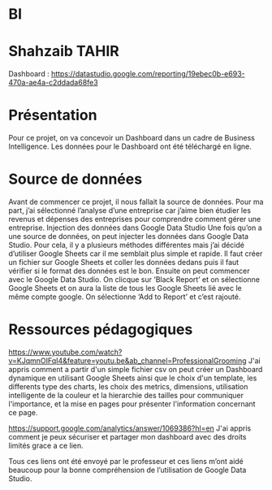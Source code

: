 # BI

# Shahzaib TAHIR


Dashboard : https://datastudio.google.com/reporting/19ebec0b-e693-470a-ae4a-c2ddada68fe3


# Présentation
Pour ce projet, on va concevoir un Dashboard dans un cadre de Business Intelligence. Les données pour le Dashboard ont été téléchargé en ligne.

# Source de données
Avant de commencer ce projet, il nous fallait la source de données. Pour ma part, j’ai sélectionné l’analyse d’une entreprise car j’aime bien étudier les revenus et dépenses des entreprises pour comprendre comment gérer une entreprise.
Injection des données dans Google Data Studio
Une fois qu’on a une source de données, on peut injecter les données dans Google Data Studio. Pour cela, il y a plusieurs méthodes différentes mais j’ai décidé d’utiliser Google Sheets car il me semblait plus simple et rapide. Il faut créer un fichier sur Google Sheets et coller les données dedans puis il faut vérifier si le format des données est le bon.
Ensuite on peut commencer avec le Google Data Studio. On clicque sur ‘Black Report’ et on sélectionne Google Sheets et on aura la liste de tous les Google Sheets lié avec le même compte google. On sélectionne ‘Add to Report’ et c’est rajouté.

# Ressources pédagogiques
https://www.youtube.com/watch?v=KJqmnOIFqI4&feature=youtu.be&ab_channel=ProfessionalGrooming
J'ai appris comment a partir d'un simple fichier csv on peut créer un Dashboard dynamique en utilisant Google Sheets ainsi que le choix d'un template, les differents type des charts, les choix des metrics, dimensions, utilisation intelligente de la couleur et la hierarchie des tailles pour communiquer l'importance, et la mise en pages pour présenter l'information concernant ce page.

https://support.google.com/analytics/answer/1069386?hl=en
J'ai appris comment je peux sécuriser et partager mon dashboard avec des droits limités grace a ce lien.

Tous ces liens ont été envoyé par le professeur et ces liens m’ont aidé beaucoup pour la bonne compréhension de l’utilisation de Google Data Studio.
